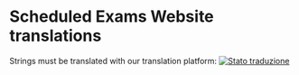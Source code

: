 # Scheduled Exams Website translations

Strings must be translated with our translation platform:
[![Stato traduzione](https://translate.maicol07.it/widgets/scheduled-exams/en_US/website/open-graph.png)](https://translate.maicol07.it/engage/scheduled-exams/en_US/?utm_source=widget)